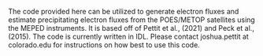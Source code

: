 The code provided here can be utilized to generate electron fluxes and estimate precipitating electron fluxes from the POES/METOP satellites using the MEPED instruments. It is based off of Pettit et al., (2021) and Peck et al., (2015). The code is currently written in IDL. Please contact joshua.pettit at colorado.edu for instructions on how best to use this code. 
